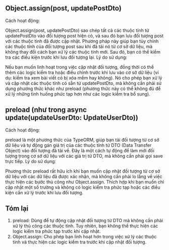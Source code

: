 ## Object.assign(post, updatePostDto)

Cách hoạt động:

Object.assign(post, updatePostDto) sao chép tất cả các thuộc tính từ updatePostDto vào đối tượng post hiện có, và sau đó bạn lưu đối tượng post với các thuộc tính đã được cập nhật.
Phương pháp này giúp bạn tùy chỉnh các thuộc tính của đối tượng post sau khi đã tải nó từ cơ sở dữ liệu, mà không thay đổi cách bạn xử lý các thuộc tính mới. Sau đó, bạn có thể kiểm tra các điều kiện trước khi lưu đối tượng lại.
Lý do sử dụng:

Nếu bạn muốn linh hoạt trong việc cập nhật đối tượng, đồng thời có thể thêm các logic kiểm tra hoặc điều chỉnh trước khi lưu vào cơ sở dữ liệu (ví dụ: kiểm tra xem bài viết có bị xóa mềm hay không).
Nó cho phép bạn xử lý và cập nhật các thuộc tính có sẵn từ updatePostDto, mà không cần phải sử dụng phương thức khác như preload (phương thức này có thể không đủ để xử lý những tình huống phức tạp hơn như các logic kiểm tra bổ sung).

## preload (như trong async update(updateUserDto: UpdateUserDto))

Cách hoạt động:

preload là một phương thức của TypeORM, giúp bạn tải đối tượng từ cơ sở dữ liệu và tự động gán giá trị của các thuộc tính từ DTO (Data Transfer Object) vào đối tượng đã tải về.
Đây là một cách tự động để làm mới đối tượng trong cơ sở dữ liệu với các giá trị từ DTO, mà không cần phải gọi save trực tiếp.
Lý do sử dụng:

Phương thức preload rất hữu ích khi bạn muốn cập nhật đối tượng từ cơ sở dữ liệu với các dữ liệu đã được xác nhận, mà không cần phải lo lắng về việc thực hiện các bước thủ công như Object.assign.
Thích hợp khi bạn muốn chỉ cập nhật một số trường và không có logic kiểm tra phức tạp hoặc các điều kiện cần xử lý trước khi lưu đối tượng.

## Tóm lại

1. preload: Dùng để tự động cập nhật đối tượng từ DTO mà không cần phải xử lý thủ công các thuộc tính. Tuy nhiên, bạn không thể thực hiện các logic kiểm tra phức tạp trước khi cập nhật.
2. Object.assign: Cho phép bạn linh hoạt hơn trong việc xử lý các thuộc tính và thực hiện các logic kiểm tra trước khi cập nhật đối tượng.
